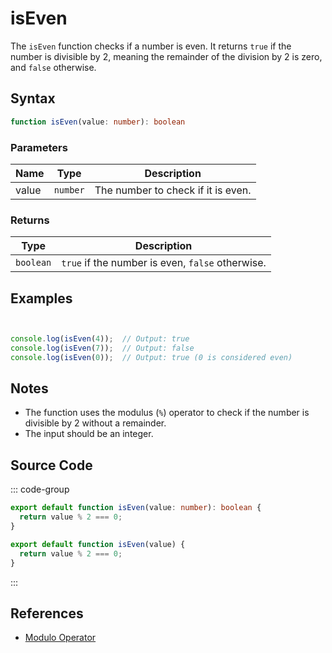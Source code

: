 # isEven

The `isEven` function checks if a number is even. It returns `true` if the number is divisible by 2, meaning the remainder of the division by 2 is zero, and `false` otherwise.

## Syntax

```typescript
function isEven(value: number): boolean
```

### Parameters

| Name  | Type     | Description                                      |
|-------|----------|--------------------------------------------------|
| value | `number` | The number to check if it is even.               |

### Returns

| Type    | Description                                      |
|---------|--------------------------------------------------|
| `boolean` | `true` if the number is even, `false` otherwise. |

## Examples

```typescript


console.log(isEven(4));  // Output: true
console.log(isEven(7));  // Output: false
console.log(isEven(0));  // Output: true (0 is considered even)
```

## Notes

- The function uses the modulus (`%`) operator to check if the number is divisible by 2 without a remainder.
- The input should be an integer.

## Source Code

::: code-group
```typescript
export default function isEven(value: number): boolean {
  return value % 2 === 0;
}
```

```javascript
export default function isEven(value) {
  return value % 2 === 0;
}
```
::: 

## References

- [Modulo Operator](https://developer.mozilla.org/en-US/docs/Web/JavaScript/Reference/Operators/Modulo)